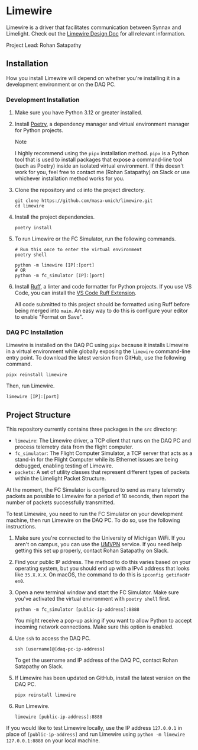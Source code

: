 # Limewire

Limewire is a driver that facilitates communication between Synnax and
Limelight. Check out the [Limewire Design
Doc](https://docs.google.com/document/d/1Ccmjck5NHinmJLGH1tcoJ1EP9xZHQlAl20x2YuC15tI/edit?usp=sharing)
for all relevant information.

Project Lead: Rohan Satapathy

## Installation

How you install Limewire will depend on whether you're installing it in a
development environment or on the DAQ PC. 

### Development Installation

1. Make sure you have Python 3.12 or greater installed.

2. Install [Poetry](https://python-poetry.org/docs/), a dependency manager
   and virtual environment manager for Python projects. 

   > [!NOTE]
   > I highly recommend using the `pipx` installation method. `pipx` is a
   > Python tool that is used to install packages that expose a command-line
   > tool (such as Poetry) inside an isolated virtual environment. If this
   > doesn't work for you, feel free to contact me (Rohan Satapathy) on
   > Slack or use whichever installation method works for you.

3. Clone the repository and `cd` into the project directory.
   
   ```shell
   git clone https://github.com/masa-umich/limewire.git
   cd limewire
   ```

4. Install the project dependencies.

   ```shell
   poetry install
   ```

5. To run Limewire or the FC Simulator, run the following commands.

   ```shell
   # Run this once to enter the virtual environment
   poetry shell

   python -m limewire [IP]:[port]
   # OR
   python -m fc_simulator [IP]:[port]
   ```

6. Install [Ruff](https://github.com/astral-sh/ruff), a linter and code
   formatter for Python projects. If you use VS Code, you can install the
   [VS Code Ruff Extension](https://marketplace.visualstudio.com/items?itemName=charliermarsh.ruff).
   
   All code submitted to this project should be formatted using Ruff before
   being merged into `main`. An easy way to do this is configure your editor
   to enable "Format on Save". 

### DAQ PC Installation

Limewire is installed on the DAQ PC using `pipx` because it installs
Limewire in a virtual environment while globally exposing the `limewire`
command-line entry point. To download the latest version from GitHub, use
the following command.

```
pipx reinstall limewire
```

Then, run Limewire.

```
limewire [IP]:[port]
```

## Project Structure

This repository currently contains three packages in the `src` directory:

- `limewire`: The Limewire driver, a TCP client that runs on the DAQ
  PC and process telemetry data from the flight computer.
- `fc_simulator`: The Flight Computer Simulator, a TCP server that acts
  as a stand-in for the Flight Computer while its Ethernet issues are being
  debugged, enabling testing of Limewire.
- `packets`: A set of utility classes that represent different types of 
  packets within the Limelight Packet Structure.

At the moment, the FC Simulator is configured to send as many telemetry
packets as possible to Limewire for a period of 10 seconds, then report the
number of packets successfully transmitted. 

To test Limewire, you need to run the FC Simulator on your development
machine, then run Limewire on the DAQ PC. To do so, use the following
instructions.

1. Make sure you're connected to the University of Michigan WiFi. If you
   aren't on campus, you can use the 
   [UMVPN](https://its.umich.edu/enterprise/wifi-networks/vpn/getting-started)
   service. If you need help getting this set up properly, contact Rohan
   Satapathy on Slack.
   
2. Find your public IP address. The method to do this varies based on your
   operating system, but you should end up with a IPv4 address that looks
   like `35.X.X.X`. On macOS, the command to do this is `ipconfig getifaddr
   en0`.

3. Open a new terminal window and start the FC Simulator. Make sure you've
   activated the virtual environment with `poetry shell` first.

   ```shell
   python -m fc_simulator [public-ip-address]:8888
   ```

   You might receive a pop-up asking if you want to allow Python to accept
   incoming network connections. Make sure this option is enabled.

4. Use `ssh` to access the DAQ PC.

   ```shell
   ssh [username]@[daq-pc-ip-address]
   ```
   To get the username and IP address of the DAQ PC, contact Rohan Satapathy
   on Slack.

5. If Limewire has been updated on GitHub, install the latest version on the
   DAQ PC.

   ```shell
   pipx reinstall limewire
   ```

6. Run Limewire.
   
   ```shell
   limewire [public-ip-address]:8888
   ```

If you would like to test Limewire locally, use the IP address `127.0.0.1`
in place of `[public-ip-address]` and run Limewire using `python -m
limewire 127.0.0.1:8888` on your local machine.
